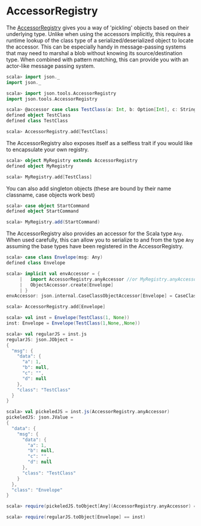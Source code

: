 AccessorRegistry
================

The [AccessorRegistry](http://mediamath.github.io/scala-json/doc/index.html#json.tools.AccessorRegistry)
gives you a way of 'pickling' objects based on their underlying type. Unlike when
using the accessors implicitly, this requires a runtime lookup of the class type of a serialized/deserialized object to
locate the accessor. This can be especially handy in message-passing systems that may need to marshal
a blob without knowing its source/destination type. When combined with pattern matching, this can provide you
with an actor-like message passing system.

```scala
scala> import json._
import json._

scala> import json.tools.AccessorRegistry
import json.tools.AccessorRegistry

scala> @accessor case class TestClass(a: Int, b: Option[Int], c: String = "", d: Option[Int] = None)
defined object TestClass
defined class TestClass

scala> AccessorRegistry.add[TestClass]
```

The AccessorRegistry also exposes itself as a selfless trait if you would like to encapsulate your own registry.

```scala
scala> object MyRegistry extends AccessorRegistry
defined object MyRegistry

scala> MyRegistry.add[TestClass]
```

You can also add singleton objects (these are bound by their name classname, case objects work best)

```scala
scala> case object StartCommand
defined object StartCommand

scala> MyRegistry.add(StartCommand)
```

The AccessorRegistry also provides an accessor for the Scala
type ```Any```. When used carefully, this can allow you to serialize to and from the type ```Any``` assuming
the base types have been registered in the AccessorRegistry.

```scala
scala> case class Envelope(msg: Any)
defined class Envelope

scala> implicit val envAccessor = {
     |   import AccessorRegistry.anyAccessor //or MyRegistry.anyAccessor if using your own registry
     |   ObjectAccessor.create[Envelope]
     | }
envAccessor: json.internal.CaseClassObjectAccessor[Envelope] = CaseClassObjectAccessor

scala> AccessorRegistry.add[Envelope]

scala> val inst = Envelope(TestClass(1, None))
inst: Envelope = Envelope(TestClass(1,None,,None))

scala> val regularJS = inst.js
regularJS: json.JObject =
{
  "msg": {
    "data": {
      "a": 1,
      "b": null,
      "c": "",
      "d": null
    },
    "class": "TestClass"
  }
}

scala> val pickeledJS = inst.js(AccessorRegistry.anyAccessor)
pickeledJS: json.JValue =
{
  "data": {
    "msg": {
      "data": {
        "a": 1,
        "b": null,
        "c": "",
        "d": null
      },
      "class": "TestClass"
    }
  },
  "class": "Envelope"
}

scala> require(pickeledJS.toObject[Any](AccessorRegistry.anyAccessor) == inst)

scala> require(regularJS.toObject[Envelope] == inst)
```

